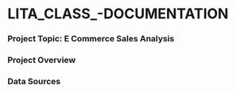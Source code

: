 # LITA_CLASS_-DOCUMENTATION



### Project Topic: E Commerce Sales Analysis



### Project Overview




### Data Sources


